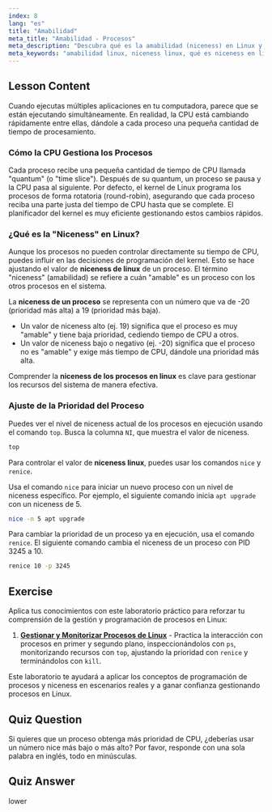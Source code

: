 ```yaml
---
index: 8
lang: "es"
title: "Amabilidad"
meta_title: "Amabilidad - Procesos"
meta_description: "Descubra qué es la amabilidad (niceness) en Linux y cómo afecta la prioridad de los procesos. Esta lección explica la amabilidad de procesos en Linux, utilizando los comandos nice y renice para gestionar la planificación de la CPU y mejorar el rendimiento del sistema."
meta_keywords: "amabilidad linux, niceness linux, qué es niceness en linux, amabilidad de procesos linux, niceness de proceso, prioridad de proceso, comando nice, comando renice, planificación de CPU"
---
```


## Lesson Content

Cuando ejecutas múltiples aplicaciones en tu computadora, parece que se están ejecutando simultáneamente. En realidad, la CPU está cambiando rápidamente entre ellas, dándole a cada proceso una pequeña cantidad de tiempo de procesamiento.

### Cómo la CPU Gestiona los Procesos

Cada proceso recibe una pequeña cantidad de tiempo de CPU llamada "quantum" (o "time slice"). Después de su quantum, un proceso se pausa y la CPU pasa al siguiente. Por defecto, el kernel de Linux programa los procesos de forma rotatoria (round-robin), asegurando que cada proceso reciba una parte justa del tiempo de CPU hasta que se complete. El planificador del kernel es muy eficiente gestionando estos cambios rápidos.

### ¿Qué es la "Niceness" en Linux?

Aunque los procesos no pueden controlar directamente su tiempo de CPU, puedes influir en las decisiones de programación del kernel. Esto se hace ajustando el valor de **niceness de linux** de un proceso. El término "niceness" (amabilidad) se refiere a cuán "amable" es un proceso con los otros procesos en el sistema.

La **niceness de un proceso** se representa con un número que va de -20 (prioridad más alta) a 19 (prioridad más baja).

- Un valor de niceness alto (ej. 19) significa que el proceso es muy "amable" y tiene baja prioridad, cediendo tiempo de CPU a otros.
- Un valor de niceness bajo o negativo (ej. -20) significa que el proceso no es "amable" y exige más tiempo de CPU, dándole una prioridad más alta.

Comprender la **niceness de los procesos en linux** es clave para gestionar los recursos del sistema de manera efectiva.

### Ajuste de la Prioridad del Proceso

Puedes ver el nivel de niceness actual de los procesos en ejecución usando el comando `top`. Busca la columna `NI`, que muestra el valor de niceness.

```bash
top
```

Para controlar el valor de **niceness linux**, puedes usar los comandos `nice` y `renice`.

Usa el comando `nice` para iniciar un nuevo proceso con un nivel de niceness específico. Por ejemplo, el siguiente comando inicia `apt upgrade` con un niceness de 5.

```bash
nice -n 5 apt upgrade
```

Para cambiar la prioridad de un proceso ya en ejecución, usa el comando `renice`. El siguiente comando cambia el niceness de un proceso con PID 3245 a 10.

```bash
renice 10 -p 3245
```

## Exercise

Aplica tus conocimientos con este laboratorio práctico para reforzar tu comprensión de la gestión y programación de procesos en Linux:

1. **[Gestionar y Monitorizar Procesos de Linux](https://labex.io/es/labs/comptia-manage-and-monitor-linux-processes-590864)** - Practica la interacción con procesos en primer y segundo plano, inspeccionándolos con `ps`, monitorizando recursos con `top`, ajustando la prioridad con `renice` y terminándolos con `kill`.

Este laboratorio te ayudará a aplicar los conceptos de programación de procesos y niceness en escenarios reales y a ganar confianza gestionando procesos en Linux.

## Quiz Question

Si quieres que un proceso obtenga más prioridad de CPU, ¿deberías usar un número nice más bajo o más alto? Por favor, responde con una sola palabra en inglés, todo en minúsculas.

## Quiz Answer

lower
